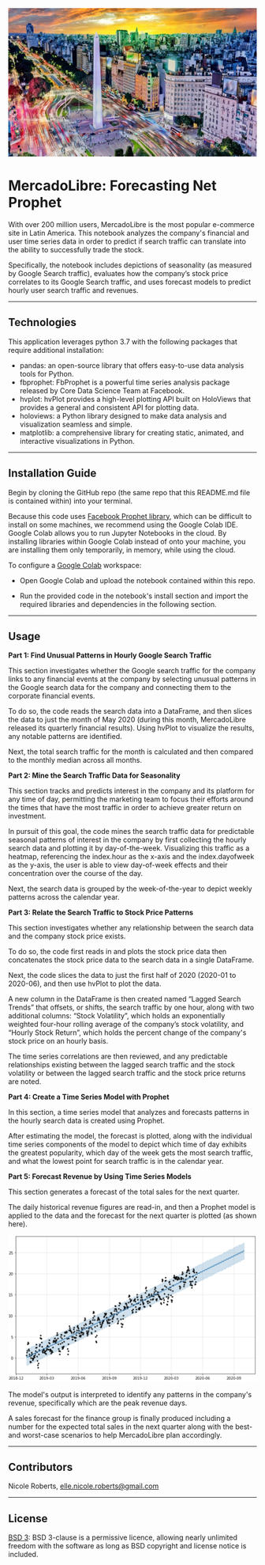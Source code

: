 <img src= "images/ba.png" width="930" height="300">

# MercadoLibre: Forecasting Net Prophet

With over 200 million users, MercadoLibre is the most popular e-commerce site in Latin America. This notebook analyzes the company's financial and user time series data in order to predict if search traffic can translate into the ability to successfully trade the stock.

Specifically, the notebook includes depictions of seasonality (as measured by Google Search traffic), evaluates how the company’s stock price correlates to its Google Search traffic, and uses forecast models to predict hourly user search traffic and revenues.

---

## Technologies

This application leverages python 3.7 with the following packages that require additional installation:

* pandas: an open-source library that offers easy-to-use data analysis tools for Python.
* fbprophet: FbProphet is a powerful time series analysis package released by Core Data Science Team at Facebook.
* hvplot: hvPlot provides a high-level plotting API built on HoloViews that provides a general and consistent API for plotting data.
* holoviews: a Python library designed to make data analysis and visualization seamless and simple.
* matplotlib: a comprehensive library for creating static, animated, and interactive visualizations in Python.

---

## Installation Guide

Begin by cloning the GitHub repo (the same repo that this README.md file is contained within) into your terminal. 

Because this code uses [Facebook Prophet library](https://facebook.github.io/prophet/), which can be difficult to install on some machines, we recommend using the Google Colab IDE. Google Colab allows you to run Jupyter Notebooks in the cloud. By installing libraries within Google Colab instead of onto your machine, you are installing them only temporarily, in memory, while using the cloud. 

To configure a [Google Colab](https://colab.research.google.com/) workspace:

* Open Google Colab and upload the notebook contained within this repo.

* Run the provided code in the notebook's install section and import the required libraries and dependencies in the following section.

---

## Usage

**Part 1: Find Unusual Patterns in Hourly Google Search Traffic**

This section investigates whether the Google search traffic for the company links to any financial events at the company by selecting unusual patterns in the Google search data for the company and connecting them to the corporate financial events.

To do so, the code reads the search data into a DataFrame, and then slices the data to just the month of May 2020 (during this month, MercadoLibre released its quarterly financial results). Using hvPlot to visualize the results, any notable patterns are identified. 

Next, the total search traffic for the month is calculated and then compared to the monthly median across all months. 

**Part 2: Mine the Search Traffic Data for Seasonality**

This section tracks and predicts interest in the company and its platform for any time of day, permitting the marketing team to focus their efforts around the times that have the most traffic in order to achieve greater return on investment.

In pursuit of this goal, the code mines the search traffic data for predictable seasonal patterns of interest in the company by first collecting the hourly search data and plotting it by day-of-the-week. Visualizing this traffic as a heatmap, referencing the index.hour as the x-axis and the index.dayofweek as the y-axis, the user is able to view day-of-week effects and their concentration over the course of the day.

Next, the search data is grouped by the week-of-the-year to depict weekly patterns across the calendar year.

**Part 3: Relate the Search Traffic to Stock Price Patterns**

This section investigates whether any relationship between the search data and the company stock price exists.

To do so, the code first reads in and plots the stock price data then concatenates the stock price data to the search data in a single DataFrame. 

Next, the code slices the data to just the first half of 2020 (2020-01 to 2020-06), and then use hvPlot to plot the data.

A new column in the DataFrame is then created named “Lagged Search Trends” that offsets, or shifts, the search traffic by one hour, along with two additional columns: “Stock Volatility”, which holds an exponentially weighted four-hour rolling average of the company’s stock volatility, and “Hourly Stock Return”, which holds the percent change of the company's stock price on an hourly basis.

The time series correlations are then reviewed, and any predictable relationships existing between the lagged search traffic and the stock volatility or between the lagged search traffic and the stock price returns are noted.

**Part 4: Create a Time Series Model with Prophet**

In this section, a time series model that analyzes and forecasts patterns in the hourly search data is created using Prophet. 

After estimating the model, the forecast is plotted, along with the individual time series components of the model to depict which time of day exhibits the greatest popularity, which day of the week gets the most search traffic, and what the lowest point for search traffic is in the calendar year.

**Part 5: Forecast Revenue by Using Time Series Models**

This section generates a forecast of the total sales for the next quarter.

The daily historical revenue figures are read-in, and then a Prophet model is applied to the data and the forecast for the next quarter is plotted (as shown here).

![Revenue forecast example.](images/revenueforecast.png)

The model's output is interpreted to identify any patterns in the company's revenue, specifically which are the peak revenue days.

A sales forecast for the finance group is finally produced including a number for the expected total sales in the next quarter along with the best- and worst-case scenarios to help MercadoLibre plan accordingly.

---

## Contributors

Nicole Roberts,
elle.nicole.roberts@gmail.com

---

## License

[BSD 3](https://choosealicense.com/licenses/bsd-3-clause-clear/): BSD 3-clause is a permissive licence, allowing nearly unlimited freedom with the software as long as BSD copyright and license notice is included.
